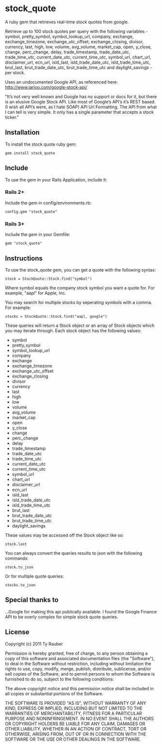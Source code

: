 # stock_quote

A ruby gem that retrieves real-time stock quotes from google.

Retrieve up to 100 stock quotes per query with the following variables - symbol, pretty_symbol, symbol_lookup_url, company, exchange, exchange_timezone, exchange_utc_offset, exchange_closing, divisor, currency, last, high, low, volume, avg_volume, market_cap, open, y_close, change, perc_change, delay, trade_timestamp, trade_date_utc, trade_time_utc, current_date_utc, current_time_utc, symbol_url, chart_url, disclaimer_url, ecn_url, isld_last, isld_trade_date_utc, isld_trade_time_utc, brut_last, brut_trade_date_utc, brut_trade_time_utc and daylight_savings - per stock.

Uses an undocumented Google API, as referenced here:  http://www.jarloo.com/google-stock-api/

"It’s not very well known and Google has no support or docs for it, but there is an elusive Google Stock API. Like most of Google’s API’s it’s REST based. (I wish all API’s were, as I hate SOAP)
API Url Formatting. The API from what I can tell is very simple. It only has a single parameter that accepts a stock ticker."

## Installation

To install the stock quote ruby gem:

`gem install stock_quote`

## Include

To use the gem in your Rails Application, include it:

### Rails 2+

Include the gem in config/environments.rb:

`config.gem "stock_quote"`

### Rails 3+

Include the gem in your Gemfile:

`gem "stock_quote"`

## Instructions

To use the stock_quote gem, you can get a quote with the following syntax:

`stock = StockQuote::Stock.find("symbol")`

Where symbol equals the company stock symbol you want a quote for. For example, "aapl" for Apple, Inc.

You may search for multiple stocks by seperating symbols with a comma. For example:

`stocks = StockQuote::Stock.find("aapl, google")`

These queries will return a Stock object or an array of Stock objects which you may iterate through. Each stock object has the following values:

* symbol
* pretty_symbol
* symbol_lookup_url
* company
* exchange
* exchange_timezone
* exchange_utc_offset
* exchange_closing
* divisor
* currency
* last
* high
* low
* volume
* avg_volume
* market_cap
* open
* y_close
* change
* perc_change
* delay
* trade_timestamp
* trade_date_utc
* trade_time_utc
* current_date_utc
* current_time_utc
* symbol_url
* chart_url
* disclaimer_url
* ecn_url
* isld_last
* isld_trade_date_utc
* isld_trade_time_utc
* brut_last
* brut_trade_date_utc
* brut_trade_time_utc
* daylight_savings

These values may be accessed off the Stock object like so:

`stock.last`

You can always convert the queries results to json with the following commands:

`stock.to_json`

Or for multiple quote queries:

`stocks.to_json`

## Special thanks to

...Google for making this api publically available. I found the Google Finance API to be overly complex for simple stock quote queries.

## License

Copyright (c) 2011 Ty Rauber

Permission is hereby granted, free of charge, to any person obtaining a copy
of this software and associated documentation files (the "Software"), to deal
in the Software without restriction, including without limitation the rights
to use, copy, modify, merge, publish, distribute, sublicense, and/or sell
copies of the Software, and to permit persons to whom the Software is
furnished to do so, subject to the following conditions:

The above copyright notice and this permission notice shall be included in
all copies or substantial portions of the Software.

THE SOFTWARE IS PROVIDED "AS IS", WITHOUT WARRANTY OF ANY KIND, EXPRESS OR
IMPLIED, INCLUDING BUT NOT LIMITED TO THE WARRANTIES OF MERCHANTABILITY,
FITNESS FOR A PARTICULAR PURPOSE AND NONINFRINGEMENT. IN NO EVENT SHALL THE
AUTHORS OR COPYRIGHT HOLDERS BE LIABLE FOR ANY CLAIM, DAMAGES OR OTHER
LIABILITY, WHETHER IN AN ACTION OF CONTRACT, TORT OR OTHERWISE, ARISING FROM,
OUT OF OR IN CONNECTION WITH THE SOFTWARE OR THE USE OR OTHER DEALINGS IN
THE SOFTWARE.

